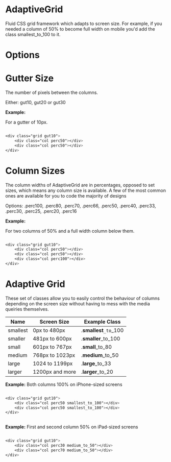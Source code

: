 AdaptiveGrid
============

Fluid CSS grid framework which adapts to screen size. For example, if you needed a column of 50% to become full width on mobile you'd add the class smallest_to_100 to it.

Options
=======

Gutter Size
===========
The number of pixels between the columns.

Either: gut10, gut20 or gut30

**Example:**

For a gutter of 10px.

```css

<div class="grid gut10">
	<div class="col perc50"></div>
	<div class="col perc50"></div>
</div>

```

Column Sizes
============

The column widths of AdaptiveGrid are in percentages, opposed to set sizes, which means any column size is available. A few of the most common ones are available for you to code the majority of designs

Options: .perc100, .perc80, .perc70, .perc66, .perc50, .perc40, .perc33, .perc30, .perc25, .perc20, .perc16

**Example:**

For two columns of 50% and a full width column below them.

```css

<div class="grid gut10">
	<div class="col perc50"></div>
	<div class="col perc50"></div>
	<div class="col perc100"></div>
</div>

```

Adaptive Grid
=============

These set of classes allow you to easily control the behaviour of columns depending on the screen size without having to mess with the media queiries themselves.

| Name       | Screen Size      | Example Class
| ---------- | ---------------- | -------------
| smallest   | 0px to 480px     | .**smallest**`_to`_100
| smaller    | 481px to 600px   | .**smaller**_to_100
| small      | 601px to 767px   | .**small**_to_80
| medium     | 768px to 1023px  | .**medium**_to_50
| large      | 1024 to 1199px   | .**large**_to_33
| larger     | 1200px and more  | .**larger**_to_20

**Example:** Both columns 100% on iPhone-sized screens

```css

<div class="grid gut10">
	<div class="col perc50 smallest_to_100"></div>
	<div class="col perc50 smallest_to_100"></div>
</div>
	
```

**Example:** First and second column 50% on iPad-sized screens

```css

<div class="grid gut10">
	<div class="col perc30 medium_to_50"></div>
	<div class="col perc70 medium_to_50"></div>
</div>
	
```
